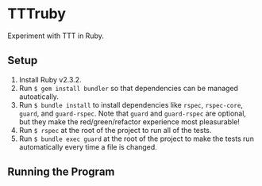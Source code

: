 TTTruby
===

Experiment with TTT in Ruby.

## Setup

1. Install Ruby v2.3.2.
1. Run `$ gem install bundler` so that dependencies can be managed autoatically.
1. Run `$ bundle install` to install dependencies like `rspec`, `rspec-core`, `guard`, and `guard-rspec`. Note that `guard` and `guard-rspec` are optional, but they make the red/green/refactor experience most pleasurable!
1. Run `$ rspec` at the root of the project to run all of the tests.
1. Run `$ bundle exec guard` at the root of the project to make the tests run automatically every time a file is changed.

## Running the Program


